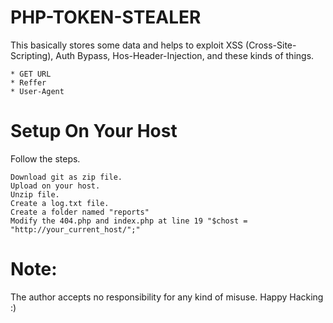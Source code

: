 # PHP-TOKEN-STEALER
This basically stores some data and helps to exploit XSS (Cross-Site-Scripting), Auth Bypass, Hos-Header-Injection, and these kinds of things.
```
* GET URL
* Reffer
* User-Agent
```
# Setup On Your Host
Follow the steps.
```
Download git as zip file.
Upload on your host.
Unzip file.
Create a log.txt file.
Create a folder named "reports"
Modify the 404.php and index.php at line 19 "$chost = "http://your_current_host/";"
```
# Note:
The author accepts no responsibility for any kind of misuse. Happy Hacking :) 
